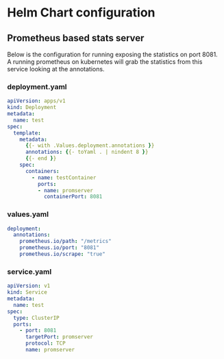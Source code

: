 # Helm Chart configuration

## Prometheus based stats server

Below is the configuration for running exposing the statistics on port 8081.
A running prometheus on kubernetes will grab the statistics from this service looking at the annotations.

### deployment.yaml

``` yaml
apiVersion: apps/v1
kind: Deployment
metadata:
  name: test
spec:
  template:
    metadata:
      {{- with .Values.deployment.annotations }}
      annotations: {{- toYaml . | nindent 8 }}
      {{- end }}
    spec:
      containers:
        - name: testContainer
          ports:
          - name: promserver
            containerPort: 8081
```

### values.yaml

``` yaml
deployment:
  annotations:
    prometheus.io/path: "/metrics"
    prometheus.io/port: "8081"
    prometheus.io/scrape: "true"
```

### service.yaml

``` yaml
apiVersion: v1
kind: Service
metadata:
  name: test
spec:
  type: ClusterIP
  ports:
    - port: 8081
      targetPort: promserver
      protocol: TCP
      name: promserver
```

